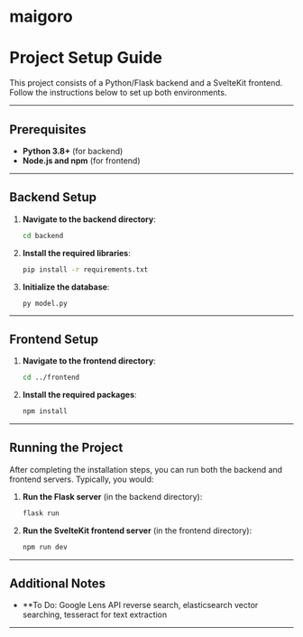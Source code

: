 # maigoro

# Project Setup Guide

This project consists of a Python/Flask backend and a SvelteKit frontend. Follow the instructions below to set up both environments.

---

## Prerequisites

- **Python 3.8+** (for backend)
- **Node.js and npm** (for frontend)

---

## Backend Setup

1. **Navigate to the backend directory**:
   ```bash
   cd backend
   ```
2. **Install the required libraries**:
   ```bash
   pip install -r requirements.txt
   ```
3. **Initialize the database**:
   ```
   py model.py
   ```
---

## Frontend Setup

1. **Navigate to the frontend directory**:
   ```bash
   cd ../frontend
   ```

2. **Install the required packages**:
   ```bash
   npm install
   ```

---

## Running the Project

After completing the installation steps, you can run both the backend and frontend servers. Typically, you would:

1. **Run the Flask server** (in the backend directory):
   ```bash
   flask run
   ```

2. **Run the SvelteKit frontend server** (in the frontend directory):
   ```bash
   npm run dev
   ```

---

## Additional Notes

- **To Do: Google Lens API reverse search, elasticsearch vector searching, tesseract for text extraction
---
